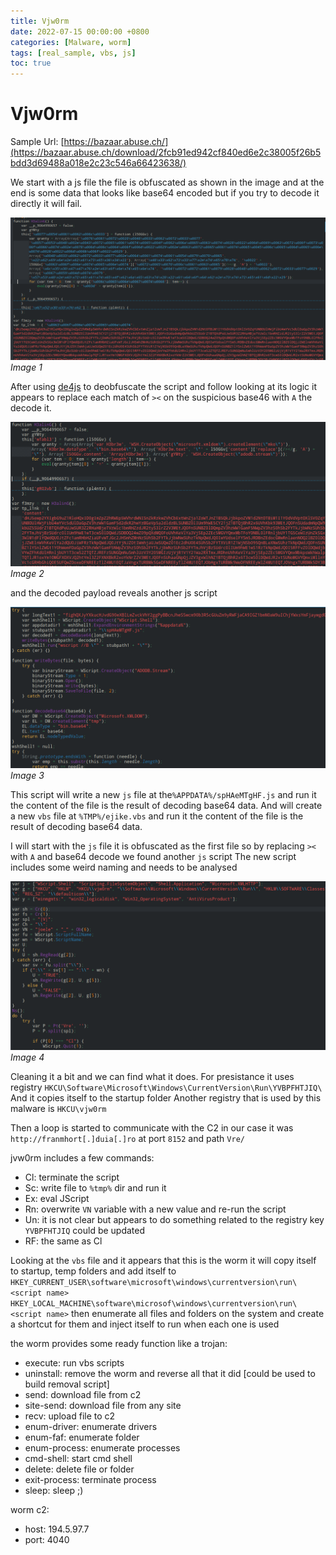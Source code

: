 ```yaml
---
title: Vjw0rm
date: 2022-07-15 00:00:00 +0800
categories: [Malware, worm]
tags: [real_sample, vbs, js]
toc: true
---
```




# Vjw0rm

Sample Url: [https://bazaar.abuse.ch/](https://bazaar.abuse.ch/download/2fcb91ed942cf840ed6e2c38005f26b5bdd3d69488a018e2c23c546a66423638/)

We start with a js file the file is obfuscated  as shown in the image
and at the end is some data that looks like base64 encoded but if you try to decode it directly it will fail.

![image 1](/assets/img/posts/vjw0rm/1.png)
_Image 1_

After using [de4js](https://lelinhtinh.github.io/de4js/) to deobfuscate the script
and follow looking at its logic it appears to replace each match of `><` on the suspicious base46 with `A` the decode it.

![image 2](/assets/img/posts/vjw0rm/2.png)
_Image 2_

and the decoded payload reveals another js script

![image 3](/assets/img/posts/vjw0rm/3.png)
_Image 3_

This script will write a new `js` file at the`%APPDATA%/spHAeMTgHF.js` and run it the content of the file is the result of decoding base64 data.
And will create a new `vbs` file at `%TMP%/ejike.vbs` and run it the content of the file is the result of decoding base64 data.

I will start with the `js` file it is obfuscated as the first file so by replacing `><` with `A` and base64 decode we found another `js` script
The new script includes some weird naming and needs to be analysed

![image 4](/assets/img/posts/vjw0rm/4.png)
_Image 4_

Cleaning it a bit and we can find what it does.
For presistance it uses registry `HKCU\Software\Microsoft\Windows\CurrentVersion\Run\YVBPFHTJIQ\`
And it copies itself to the startup folder
Another registry that is used by this malware is `HKCU\vjw0rm`

Then a loop is started to communicate with the C2 in our case it was `http://franmhort[.]duia[.]ro` at port `8152` and path `Vre/`

jvw0rm includes a few commands:
- Cl: terminate the script
- Sc: write file to `%tmp%` dir and run it
- Ex: eval JScript
- Rn: overwrite `VN` variable with a new value and re-run the script
- Un: it is not clear but appears to do something related to the registry key `YVBPFHTJIQ` could be updated
- RF: the same as Cl

Looking at the `vbs` file and it appears that this is the worm
it will copy itself to startup, temp folders and add itself to
`HKEY_CURRENT_USER\software\microsoft\windows\currentversion\run\<script name>`
`HKEY_LOCAL_MACHINE\software\microsof\windows\currentversion\run\<script name>`
then enumerate all files and folders on the system and create a shortcut for them and inject itself to run when each one is used

the worm provides some ready function like a trojan:
- execute: run vbs scripts
- uninstall: remove the worm and reverse all that it did \[could be used to build removal script\]
- send: download file from c2
- site-send: download file from any site
- recv: upload file to c2
- enum-driver: enumerate drivers
- enum-faf: enumerate folder
- enum-process: enumerate processes
- cmd-shell: start cmd shell
- delete: delete file or folder
- exit-process: terminate process
- sleep: sleep ;)

worm c2:
- host: 194.5.97.7
- port: 4040
